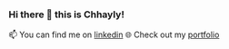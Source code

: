 ### Hi there 👋 this is Chhayly!

📫 You can find me on [linkedin](linkedin.com/in/chhaylylim)
🌐 Check out my [portfolio](https://cly1st.github.io/limchhayly.github.io/)
<!--
**Cly1st/Cly1st** is a ✨ _special_ ✨ repository because its `README.md` (this file) appears on your GitHub profile.

Here are some ideas to get you started:

- 🔭 I’m currently working on ...
- 🌱 I’m currently learning ...
- 👯 I’m looking to collaborate on ...
- 🤔 I’m looking for help with ...
- 💬 Ask me about ...
- 📫 How to reach me: ...
- 😄 Pronouns: ...
- ⚡ Fun fact: ...
-->
